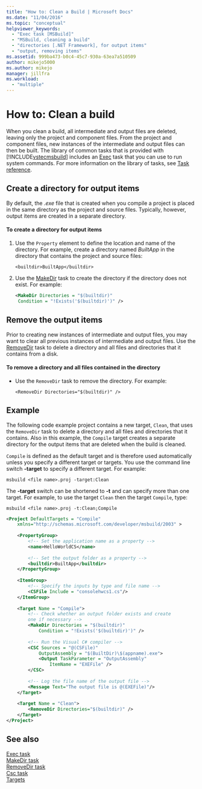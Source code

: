 ```yaml
---
title: "How to: Clean a Build | Microsoft Docs"
ms.date: "11/04/2016"
ms.topic: "conceptual"
helpviewer_keywords: 
  - "Exec task [MSBuild]"
  - "MSBuild, cleaning a build"
  - "directories [.NET Framework], for output items"
  - "output, removing items"
ms.assetid: 999ba473-b0c4-45c7-930a-63ea7a510509
author: mikejo5000
ms.author: mikejo
manager: jillfra
ms.workload: 
  - "multiple"
---
```

# How to: Clean a build
When you clean a build, all intermediate and output files are deleted, leaving only the project and component files. From the project and component files, new instances of the intermediate and output files can then be built. The library of common tasks that is provided with [!INCLUDE[vstecmsbuild](../extensibility/internals/includes/vstecmsbuild_md.md)] includes an [Exec](../msbuild/exec-task.md) task that you can use to run system commands. For more information on the library of tasks, see [Task reference](../msbuild/msbuild-task-reference.md).  
  
## Create a directory for output items  
 By default, the *.exe* file that is created when you compile a project is placed in the same directory as the project and source files. Typically, however, output items are created in a separate directory.  
  
#### To create a directory for output items  
  
1.  Use the `Property` element to define the location and name of the directory. For example, create a directory named *BuiltApp* in the directory that contains the project and source files:  
  
     `<builtdir>BuiltApp</builtdir>`  
  
2.  Use the [MakeDir](../msbuild/makedir-task.md) task to create the directory if the directory does not exist. For example:  
  
     ```xml
     <MakeDir Directories = "$(builtdir)"  
      Condition = "!Exists('$(builtdir)')" />
     ```
  
## Remove the output items  
 Prior to creating new instances of intermediate and output files, you may want to clear all previous instances of intermediate and output files. Use the [RemoveDir](../msbuild/removedir-task.md) task to delete a directory and all files and directories that it contains from a disk.  
  
#### To remove a directory and all files contained in the directory  
  
-   Use the `RemoveDir` task to remove the directory. For example:  
  
     `<RemoveDir Directories="$(builtdir)" />`  
  
## Example  
 The following code example project contains a new target, `Clean`, that uses the `RemoveDir` task to delete a directory and all files and directories that it contains. Also in this example, the `Compile` target creates a separate directory for the output items that are deleted when the build is cleaned.  
  
 `Compile` is defined as the default target and is therefore used automatically unless you specify a different target or targets. You use the command line switch **-target** to specify a different target. For example:  
  
 `msbuild <file name>.proj -target:Clean`  
  
 The **-target** switch can be shortened to **-t** and can specify more than one target. For example, to use the target `Clean` then the target `Compile`, type:  
  
 `msbuild <file name>.proj -t:Clean;Compile`  
  
```xml  
<Project DefaultTargets = "Compile"  
    xmlns="http://schemas.microsoft.com/developer/msbuild/2003" >  
  
    <PropertyGroup>  
        <!-- Set the application name as a property -->  
        <name>HelloWorldCS</name>  
  
        <!-- Set the output folder as a property -->  
        <builtdir>BuiltApp</builtdir>  
    </PropertyGroup>  
  
    <ItemGroup>  
        <!-- Specify the inputs by type and file name -->  
        <CSFile Include = "consolehwcs1.cs"/>  
    </ItemGroup>  
  
    <Target Name = "Compile">  
        <!-- Check whether an output folder exists and create  
        one if necessary -->  
        <MakeDir Directories = "$(builtdir)"   
            Condition = "!Exists('$(builtdir)')" />  
  
        <!-- Run the Visual C# compiler -->  
        <CSC Sources = "@(CSFile)"   
            OutputAssembly = "$(BuiltDir)\$(appname).exe">  
            <Output TaskParameter = "OutputAssembly"  
                ItemName = "EXEFile" />  
        </CSC>  
  
        <!-- Log the file name of the output file -->  
        <Message Text="The output file is @(EXEFile)"/>  
    </Target>  
  
    <Target Name = "Clean">  
        <RemoveDir Directories="$(builtdir)" />  
    </Target>  
</Project>  
```  
  
## See also  
 [Exec task](../msbuild/exec-task.md)   
 [MakeDir task](../msbuild/makedir-task.md)   
 [RemoveDir task](../msbuild/removedir-task.md)   
 [Csc task](../msbuild/csc-task.md)   
 [Targets](../msbuild/msbuild-targets.md)